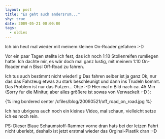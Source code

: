 ```yaml
---
layout: post
title: "Es geht auch andersrum..."
shy: true
date: 2009-05-21 00:00:00
tags:
  - oldies
---
```


Ich bin heut mal wieder mit meinem kleinen On-Roader gefahren :-D

Vor ein paar Tagen stellte ich fest, das ich noch 1:10 Stollenreifen rumliegen
hatte. Ich dachte mir, es wär doch mal ganz lustig, mit meinem 1:10 On-Roader
mal n Bissl Off-Road zu fahren.

Ich tus auch bestimmt nicht wieder! *g* Das fahren selber ist ja ganz Ok, nur
das das Fahrzeug etwas zu stark beschleunigt und dann ins Trudeln kommt. Das
Problem ist nur das Putzen... Ohje :-D Hier mal n Bild nach ca. 45 Min (Sorry
fur die Minitur, aber alles grö&szlig;ere ist sowas von Verwackelt :-D ):

{% img bordered center /cfiles/blog/20090521/off_road_on_road.jpg %}

Ich hab ubrigens auch noch ein kleines Video, mal schaun, vielleicht setze ich
es noch rein.

PS: Dieser Blaue Schaumstoff-Rammer vorne dran hats bei der letzen Fahrt nicht
uberlebt, deshalb ist jetzt erstmal wieder das Orginal-Plastik dran :-D
